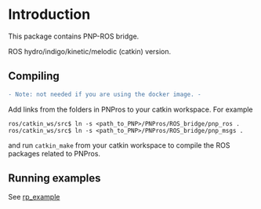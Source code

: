 # Introduction

This package contains PNP-ROS bridge.

ROS hydro/indigo/kinetic/melodic (catkin) version.

## Compiling 

```diff
- Note: not needed if you are using the docker image. -
```

Add links from the folders in PNPros to your catkin workspace.
For example

    ros/catkin_ws/src$ ln -s <path_to_PNP>/PNPros/ROS_bridge/pnp_ros .
    ros/catkin_ws/src$ ln -s <path_to_PNP>/PNPros/ROS_bridge/pnp_msgs .

and run `catkin_make` from your catkin workspace
to compile the ROS packages related to PNPros.

## Running examples

See  [rp_example](/PNPros/examples/rp_example)

